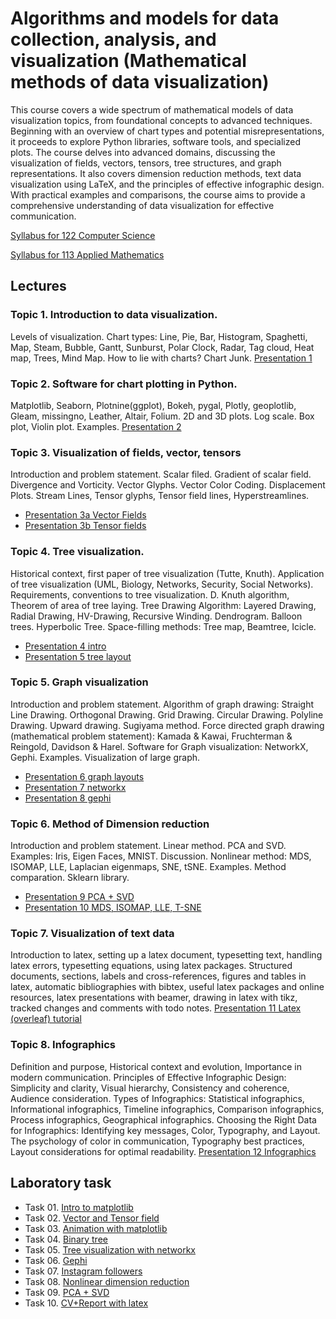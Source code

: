 ﻿
# Algorithms and models for data collection, analysis, and visualization (Mathematical methods of data visualization)

This course covers a wide spectrum of mathematical models of data visualization topics, from foundational concepts to advanced techniques. Beginning with an overview of chart types and potential misrepresentations, it proceeds to explore Python libraries, software tools, and specialized plots. The course delves into advanced domains, discussing the visualization of fields, vectors, tensors, tree structures, and graph representations. It also covers dimension reduction methods, text data visualization using LaTeX, and the principles of effective infographic design. With practical examples and comparisons, the course aims to provide a comprehensive understanding of data visualization for effective communication.

[Syllabus for 122 Computer Science](https://view.officeapps.live.com/op/view.aspx?src=https://github.com/a-vodka/dv/raw/master/122-Syllabus-Data-Visualization.docx)

[Syllabus for 113 Applied Mathematics](https://view.officeapps.live.com/op/view.aspx?src=https://github.com/a-vodka/dv/raw/master/113-Syllabus-Data-Visualization.docx)

## Lectures
### Topic 1. Introduction to data visualization.
Levels of visualization. Chart types: Line, Pie, Bar, Histogram, Spaghetti, Map, Steam, Bubble, Gantt, Sunburst, Polar Clock, Radar, Tag cloud, Heat map, Trees, Mind Map. How to lie with charts? Chart Junk.
[Presentation 1](https://view.officeapps.live.com/op/view.aspx?src=https://github.com/a-vodka/dv/raw/master/dv-lec1-intro.pptx)

### Topic 2. Software for chart plotting in Python.
Matplotlib, Seaborn, Plotnine(ggplot), Bokeh, pygal, Plotly, geoplotlib, Gleam, missingno, Leather, Altair, Folium. 2D and 3D plots. Log scale. Box plot, Violin plot. Examples.
[Presentation 2](https://view.officeapps.live.com/op/view.aspx?src=https://github.com/a-vodka/dv/raw/master/dv-lec2-matplotlib.pptx)

### Topic 3. Visualization of fields, vector, tensors
Introduction and problem statement. Scalar filed. Gradient of scalar field. Divergence and Vorticity. Vector Glyphs. Vector Color Coding. Displacement Plots. Stream Lines, Tensor glyphs, Tensor field lines, Hyperstreamlines.
- [Presentation 3a Vector Fields](https://view.officeapps.live.com/op/view.aspx?src=https://github.com/a-vodka/dv/raw/master/dv-lec3a-vector.pptx) 
- [Presentation 3b Tensor fields](https://view.officeapps.live.com/op/view.aspx?src=https://github.com/a-vodka/dv/raw/master/dv-lec3b-tensor.pptx)

### Topic 4. Tree visualization.
Historical context, first paper of tree visualization (Tutte, Knuth). Application of tree visualization (UML, Biology, Networks, Security, Social Networks). Requirements, conventions to tree visualization. D. Knuth algorithm, Theorem of area of tree laying. Tree Drawing Algorithm: Layered Drawing, Radial Drawing, HV-Drawing, Recursive Winding. Dendrogram. Balloon trees. Hyperbolic Tree. Space-filling methods: Tree map, Beamtree, Icicle.
- [Presentation 4 intro](https://view.officeapps.live.com/op/view.aspx?src=https://github.com/a-vodka/dv/raw/master/dv-lec4-tree-intro.pptx)
- [Presentation 5 tree layout](https://view.officeapps.live.com/op/view.aspx?src=https://github.com/a-vodka/dv/raw/master/dv-lec5-tree-layout.pptx)

### Topic 5. Graph visualization
Introduction and problem statement. Algorithm of graph drawing: Straight Line Drawing. Orthogonal Drawing. Grid Drawing. Circular Drawing. Polyline Drawing. Upward drawing. Sugiyama method. Force directed graph drawing (mathematical problem statement): Kamada & Kawai, Fruchterman & Reingold, Davidson & Harel.
Software for Graph visualization: NetworkX, Gephi. Examples. Visualization of large graph.
- [Presentation 6 graph layouts](https://view.officeapps.live.com/op/view.aspx?src=https://github.com/a-vodka/dv/raw/master/dv-lec6-graf-viz.pptx)
- [Presentation 7 networkx](https://view.officeapps.live.com/op/view.aspx?src=https://github.com/a-vodka/dv/raw/master/dv-lec7-networkx.pptx)
- [Presentation 8 gephi](https://view.officeapps.live.com/op/view.aspx?src=https://github.com/a-vodka/dv/raw/master/dv-lec8-gephi.pptx)


### Topic 6. Method of Dimension reduction
Introduction and problem statement. Linear method. PCA and SVD. Examples: Iris, Eigen Faces, MNIST. Discussion. Nonlinear method: MDS, ISOMAP, LLE, Laplacian eigenmaps, SNE, tSNE. Examples. Method comparation. Sklearn library.
- [Presentation 9 PCA + SVD](https://view.officeapps.live.com/op/view.aspx?src=https://github.com/a-vodka/dv/raw/master/dv-lec9-dim-reduc-PCA+SVD.pptx)
- [Presentation 10 MDS, ISOMAP, LLE, T-SNE](https://view.officeapps.live.com/op/view.aspx?src=https://github.com/a-vodka/dv/raw/master/dv-lec10-dimesion-reduction.pptx)

### Topic 7. Visualization of text data
Introduction to latex, setting up a latex document, typesetting text, handling latex errors, typesetting equations, using latex packages. Structured documents, sections, labels and cross-references, figures and tables in latex, automatic bibliographies with bibtex, useful latex packages and online resources, latex presentations with beamer, drawing in latex with tikz, tracked changes and comments with todo notes.
[Presentation 11 Latex (overleaf) tutorial](https://github.com/a-vodka/dv/raw/master/dv-lec11-latex-tutorial.pdf)

### Topic 8. Infographics
Definition and purpose, Historical context and evolution, Importance in modern communication. Principles of Effective Infographic Design: Simplicity and clarity, Visual hierarchy, Consistency and coherence, Audience consideration. Types of Infographics: Statistical infographics, Informational infographics, Timeline infographics, Comparison infographics, Process infographics, Geographical infographics. Choosing the Right Data for Infographics: Identifying key messages, Color, Typography, and Layout. The psychology of color in communication, Typography best practices, Layout considerations for optimal readability.
[Presentation 12 Infographics](https://github.com/a-vodka/dv/raw/master/dv-lec12-infographics.pdf)

## Laboratory task

- Task 01. [Intro to matplotlib](https://github.com/a-vodka/dv/raw/master/lab/lab01-matplotlib.pdf)
- Task 02. [Vector and Tensor field](https://github.com/a-vodka/dv/raw/master/lab/lab02-vector+tesor.pdf)
- Task 03. [Animation with matplotlib](https://github.com/a-vodka/dv/raw/master/lab/lab03-animation.pdf)
- Task 04. [Binary tree](https://github.com/a-vodka/dv/raw/master/lab/lab04-binary%20tree.pdf)
- Task 05. [Tree visualization with networkx](https://github.com/a-vodka/dv/raw/master/lab/lab05-networkx.pdf)
- Task 06. [Gephi](https://github.com/a-vodka/dv/raw/master/lab/lab06-gephi.pdf)
- Task 07. [Instagram followers](https://github.com/a-vodka/dv/raw/master/lab/lab07-instagraph.pdf)
- Task 08. [Nonlinear dimension reduction](https://github.com/a-vodka/dv/raw/master/lab/lab08-Dim%20reduction.pdf)
- Task 09. [PCA + SVD](https://github.com/a-vodka/dv/raw/master/lab/lab09-PCA+SVD.pdf)
- Task 10. [CV+Report with latex](https://github.com/a-vodka/dv/raw/master/lab/lab10-latex.pdf)

